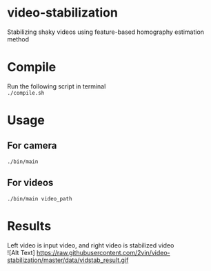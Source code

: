 # video-stabilization
Stabilizing shaky videos using feature-based homography estimation method

# Compile    
Run the following script in terminal    
`./compile.sh`    

# Usage    

## For camera    
`./bin/main`     

## For videos    
`./bin/main video_path`

# Results

Left video is input video, and right video is stabilized video    
![Alt Text] https://raw.githubusercontent.com/2vin/video-stabilization/master/data/vidstab_result.gif
